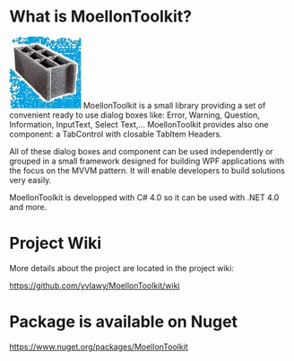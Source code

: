

# What is MoellonToolkit?
![The MoellonToolkit framework](Docs/Logo/MoellonToolkit_logo128.jpg) MoellonToolkit is a small library providing a set of convenient ready to use dialog boxes like: Error, Warning, Question, Information, InputText, Select Text,... MoellonToolkit provides also one component: a TabControl with closable TabItem Headers. 

All of these dialog boxes and component can be used independently or grouped in a small framework designed for building WPF applications with the focus on the MVVM pattern.
It will enable developers to build solutions very easily. 

MoellonToolkit is developped with C# 4.0 so it can be used with .NET 4.0 and more.


# Project Wiki  
More details about the project are located in the project wiki:

https://github.com/yvlawy/MoellonToolkit/wiki

# Package is available on Nuget
https://www.nuget.org/packages/MoellonToolkit

